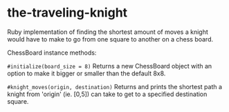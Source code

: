 # the-traveling-knight
Ruby implementation of finding the shortest amount of moves a knight would have to make to go from one square to another on a chess board.


ChessBoard instance methods:

``` #initialize(board_size = 8) ``` Returns a new ChessBoard object with an option to make it bigger or smaller than the default 8x8. 

``` #knight_moves(origin, destination) ``` Returns and prints the shortest path a knight from 'origin' (ie. [0,5]) can take to get to a specified destination square.
